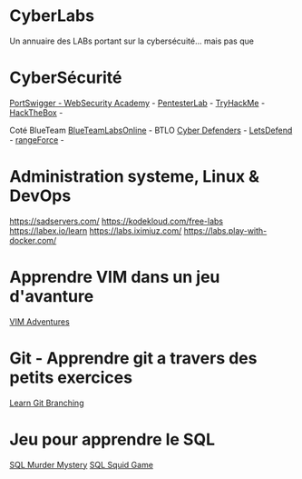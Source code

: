 # CyberLabs
Un annuaire des LABs portant sur la cybersécuité... mais pas que

 # CyberSécurité
[PortSwigger - WebSecurity  Academy](https://portswigger.net/web-security/) - 
[PentesterLab](https://pentesterlab.com/exercises) - 
[TryHackMe](https://tryhackme.com/) - 
[HackTheBox](https://www.hackthebox.com/) - 

Coté BlueTeam
[BlueTeamLabsOnline](https://blueteamlabs.online/) -  BTLO
[Cyber Defenders](https://cyberdefenders.org/blueteam-ctf-challenges/) - 
[LetsDefend](https://app.letsdefend.io/) - 
[rangeForce](https://www.rangeforce.com/free-edition) - 


 # Administration systeme, Linux & DevOps
 https://sadservers.com/ 
https://kodekloud.com/free-labs
https://labex.io/learn
https://labs.iximiuz.com/
https://labs.play-with-docker.com/

# Apprendre VIM dans un jeu d'avanture
[VIM Adventures](https://vim-adventures.com/)

# Git - Apprendre git a travers des petits exercices
[Learn Git Branching](https://learngitbranching.js.org/)

# Jeu pour apprendre le SQL
[SQL Murder Mystery](https://mystery.knightlab.com/)
[SQL Squid Game](https://datalemur.com/sql-game)
